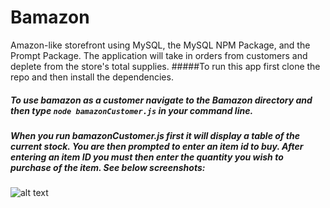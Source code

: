 # Bamazon
Amazon-like storefront using MySQL, the MySQL NPM Package, and the Prompt Package. The application will take in orders from customers and deplete from the store's total supplies.
#####To run this app first clone the repo and then install the dependencies.
##### To use bamazon as a customer navigate to the Bamazon directory and then type ```node bamazonCustomer.js``` in your command line.
##### When you run bamazonCustomer.js first it will display a table of the current stock. You are then prompted to enter an item id to buy. After entering an item ID you must then enter the quantity you wish to purchase of the item. See below screenshots:
![alt text](.png "First prompt of BamazonScreenShot.png")
